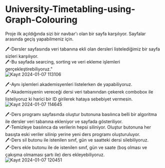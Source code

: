 # University-Timetabling-using-Graph-Colouring

Proje ilk açıldığında sizi bir navbar'ı olan bir sayfa karşılıyor. Sayfalar arasında geçiş yapabilmeniz için.

🖊️-Dersler sayfasında veri tabanına ekli olan dersleri listelediğimiz bir sayfa sizleri karşılıyor. <br>
🖊️-Bu sayfada searcing, sorting  ve veri ekleme işlemleri gerçekleştirebiliyoruz."<br>
![Kayıt 2024-01-07 113106](https://github.com/YusufUzeyir/University-Timetabling-using-Graph-Colouring/assets/92249669/18051fa4-ee75-4f0d-ab73-c8579adace34)



🖊️-Aynı işlemleri akademisyenleri listelerken de yapabiliyoruz. <br>
🖊️-Akademisyenin vereceği dersi veri tabanından çekerek combobox ile listeliyoruz ki harici bir ID girilerek hataya sebebiyet vermesin.<br>
![Kayıt 2024-01-07 114645](https://github.com/YusufUzeyir/University-Timetabling-using-Graph-Colouring/assets/92249669/90ea7ea8-fb59-4dbb-88bf-25ebb963410a)


🖊️-Ders programı sayfasında oluştur butonuna basılınca belli bir algoritma ile dersler veri tabanına ekleniyor ve sayfada gösteriliyor.<br>
🖊️-Temizleye basılınca da verilerin hepsi siliniyor. Oluştur butonuna her basışta eski veriler silinip yerine yeni ders programı oluşturuluyor.<br>
🖊️-Ders sil butonu ile istenilen sınıf, gün ve saatteki dersi silebiliyoruz.<br>
🖊️-Ders ekle butonu ile de istenilen sınıf, gün ve saate (boş olması ve çakışma olmaması şartı ile) ders ekleyebiliyoruz.<br>
![Kayıt 2024-01-07 120451](https://github.com/YusufUzeyir/University-Timetabling-using-Graph-Colouring/assets/92249669/3845abff-3175-4729-962a-5f3171f9db92)
